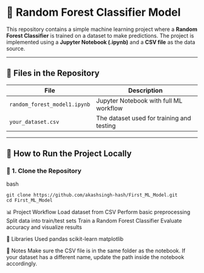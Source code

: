 # 🧠 Random Forest Classifier Model

This repository contains a simple machine learning project where a **Random Forest Classifier** is trained on a dataset to make predictions. The project is implemented using a **Jupyter Notebook (.ipynb)** and a **CSV file** as the data source.

---

## 📁 Files in the Repository

| File                         | Description                                  |
|------------------------------|----------------------------------------------|
| `random_forest_model1.ipynb` | Jupyter Notebook with full ML workflow       |
| `your_dataset.csv`           | The dataset used for training and testing    |

---

## 🚀 How to Run the Project Locally

### 🔧 1. Clone the Repository

bash
```
git clone https://github.com/akashsingh-hash/First_ML_Model.git
cd First_ML_Model
```
📊 Project Workflow
Load dataset from CSV
Perform basic preprocessing
Split data into train/test sets
Train a Random Forest Classifier
Evaluate accuracy and visualize results

🧠 Libraries Used
pandas
scikit-learn
matplotlib

📌 Notes
Make sure the CSV file is in the same folder as the notebook.
If your dataset has a different name, update the path inside the notebook accordingly.

